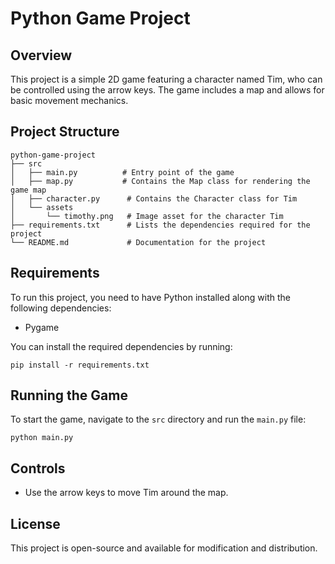 # Python Game Project

## Overview
This project is a simple 2D game featuring a character named Tim, who can be controlled using the arrow keys. The game includes a map and allows for basic movement mechanics.

## Project Structure
```
python-game-project
├── src
│   ├── main.py          # Entry point of the game
│   ├── map.py           # Contains the Map class for rendering the game map
│   ├── character.py      # Contains the Character class for Tim
│   └── assets
│       └── timothy.png   # Image asset for the character Tim
├── requirements.txt      # Lists the dependencies required for the project
└── README.md             # Documentation for the project
```

## Requirements
To run this project, you need to have Python installed along with the following dependencies:

- Pygame

You can install the required dependencies by running:
```
pip install -r requirements.txt
```

## Running the Game
To start the game, navigate to the `src` directory and run the `main.py` file:
```
python main.py
```

## Controls
- Use the arrow keys to move Tim around the map.

## License
This project is open-source and available for modification and distribution.